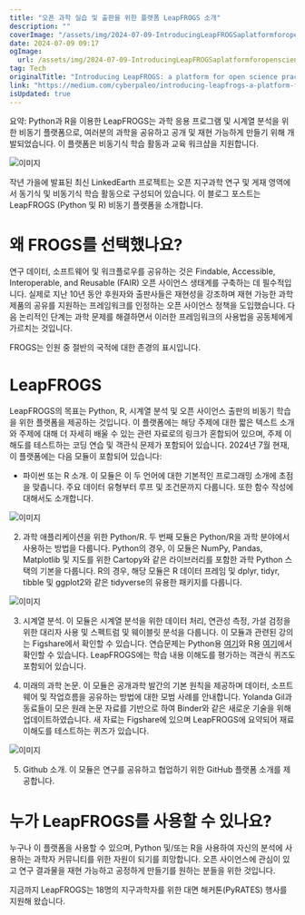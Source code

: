 ```yaml
---
title: "오픈 과학 실습 및 출판을 위한 플랫폼 LeapFROGS 소개"
description: ""
coverImage: "/assets/img/2024-07-09-IntroducingLeapFROGSaplatformforopensciencepracticeandpublishing_0.png"
date: 2024-07-09 09:17
ogImage: 
  url: /assets/img/2024-07-09-IntroducingLeapFROGSaplatformforopensciencepracticeandpublishing_0.png
tag: Tech
originalTitle: "Introducing LeapFROGS: a platform for open science practice and publishing"
link: "https://medium.com/cyberpaleo/introducing-leapfrogs-a-platform-for-open-science-practice-and-publishing-c4c47f591ec4"
isUpdated: true
---
```




요약: Python과 R을 이용한 LeapFROGS는 과학 응용 프로그램 및 시계열 분석을 위한 비동기 플랫폼으로, 여러분의 과학을 공유하고 공개 및 재현 가능하게 만들기 위해 개발되었습니다. 이 플랫폼은 비동기식 학습 활동과 교육 워크샵을 지원합니다.

![이미지](/assets/img/2024-07-09-IntroducingLeapFROGSaplatformforopensciencepracticeandpublishing_0.png)

작년 가을에 발표된 최신 LinkedEarth 프로젝트는 오픈 지구과학 연구 및 게재 영역에서 동기식 및 비동기식 학습 활동으로 구성되어 있습니다. 이 블로그 포스트는 LeapFROGS (Python 및 R) 비동기 플랫폼을 소개합니다.

# 왜 FROGS를 선택했나요?

<div class="content-ad"></div>

연구 데이터, 소프트웨어 및 워크플로우를 공유하는 것은 Findable, Accessible, Interoperable, and Reusable (FAIR) 오픈 사이언스 생태계를 구축하는 데 필수적입니다. 실제로 지난 10년 동안 후원자와 출판사들은 재현성을 강조하며 재현 가능한 과학 제품의 공유를 지원하는 프레임워크를 인정하는 오픈 사이언스 정책을 도입했습니다. 다음 논리적인 단계는 과학 문제를 해결하면서 이러한 프레임워크의 사용법을 공동체에게 가르치는 것입니다.

FROGS는 인원 중 절반의 국적에 대한 존경의 표시입니다.

# LeapFROGS

LeapFROGS의 목표는 Python, R, 시계열 분석 및 오픈 사이언스 출판의 비동기 학습을 위한 플랫폼을 제공하는 것입니다. 이 플랫폼에는 해당 주제에 대한 짧은 텍스트 소개와 주제에 대해 더 자세히 배울 수 있는 관련 자료로의 링크가 혼합되어 있으며, 주제 이해도를 테스트하는 코딩 연습 및 객관식 문제가 포함되어 있습니다. 2024년 7월 현재, 이 플랫폼에는 다음 모듈이 포함되어 있습니다:

<div class="content-ad"></div>

- 파이썬 또는 R 소개. 이 모듈은 이 두 언어에 대한 기본적인 프로그래밍 소개에 초점을 맞춥니다. 주요 데이터 유형부터 루프 및 조건문까지 다룹니다. 또한 함수 작성에 대해서도 소개합니다.

![이미지](/assets/img/2024-07-09-IntroducingLeapFROGSaplatformforopensciencepracticeandpublishing_1.png)

2. 과학 애플리케이션을 위한 Python/R. 두 번째 모듈은 Python/R을 과학 분야에서 사용하는 방법을 다룹니다. Python의 경우, 이 모듈은 NumPy, Pandas, Matplotlib 및 지도를 위한 Cartopy와 같은 라이브러리를 포함한 과학 Python 스택의 기본을 다룹니다. R의 경우, 해당 모듈은 R 데이터 프레임 및 dplyr, tidyr, tibble 및 ggplot2와 같은 tidyverse의 유용한 패키지를 다룹니다.

![이미지](/assets/img/2024-07-09-IntroducingLeapFROGSaplatformforopensciencepracticeandpublishing_2.png)

<div class="content-ad"></div>

3. 시계열 분석. 이 모듈은 시계열 분석을 위한 데이터 처리, 연관성 측정, 가설 검정을 위한 대리자 사용 및 스펙트럼 및 웨이블릿 분석을 다룹니다. 이 모듈과 관련된 강의는 Figshare에서 확인할 수 있습니다. 연습문제는 Python용 [여기](링크)와 R용 [여기](링크)에서 확인할 수 있습니다. LeapFROGS에는 학습 내용 이해도를 평가하는 객관식 퀴즈도 포함되어 있습니다.

4. 미래의 과학 논문. 이 모듈은 공개과학 발간의 기본 원칙을 제공하며 데이터, 소프트웨어 및 작업흐름을 공유하는 방법에 대한 모범 사례를 안내합니다. Yolanda Gil과 동료들이 모은 원래 논문 자료를 기반으로 하여 Binder와 같은 새로운 기술을 위해 업데이트하였습니다. 새 자료는 Figshare에 있으며 LeapFROGS에 요약되어 재료 이해도를 테스트하는 퀴즈가 있습니다.

![이미지](/assets/img/2024-07-09-IntroducingLeapFROGSaplatformforopensciencepracticeandpublishing_3.png)

5. Github 소개. 이 모듈은 연구를 공유하고 협업하기 위한 GitHub 플랫폼 소개를 제공합니다.

<div class="content-ad"></div>

# 누가 LeapFROGS를 사용할 수 있나요?

누구나 이 플랫폼을 사용할 수 있으며, Python 및/또는 R을 사용하여 자신의 분석에 사용하는 과학자 커뮤니티를 위한 자원이 되기를 희망합니다. 오픈 사이언스에 관심이 있고 연구 결과물을 재현 가능하고 공정하게 만들기를 원하는 분들을 위한 것입니다.

지금까지 LeapFROGS는 18명의 지구과학자를 위한 대면 해커톤(PyRATES) 행사를 지원해 왔습니다.
